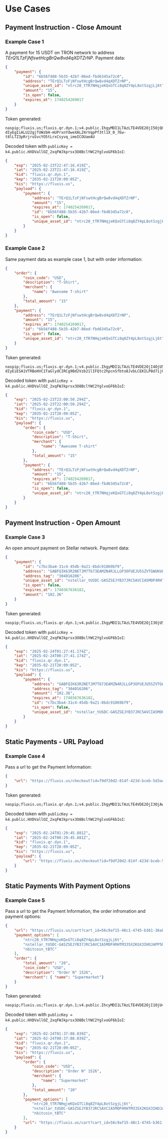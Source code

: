 # Use Cases

## Payment Instruction - Close Amount

### Example Case 1

A payment for 15 USDT on TRON network to address *TErQ1LTzFjNfswtHcgBrQw8vd4qXDTZrNP*. Payment data:

```json
{
    "payment": {
        "id": "6b56f488-5b35-42b7-86ed-fbd6345a72c0",
        "address": "TErQ1LTzFjNfswtHcgBrQw8vd4qXDTZrNP",
        "unique_asset_id": "ntrc20_tTR7NHqjeKQxGTCi8q8ZY4pL8otSzgjLj6t",
        "amount": "15",
        "is_open": false,
        "expires_at": 1740254269017
    }
}
```
Token generated:

```
naspip;fluxis.us;fluxis.qr.dyn.1;v4.public.IhgyMDI1LTAzLTE4VDE2OjI5OjQ0LjU1N1oyGDIwMjUtMDMtMThUMTU6Mjk6NDQuNTU3WkIPZmx1eGlzLnFyLmR5bi4xShQyMDM1LTAyLTI3VDE4OjUzOjMwWlIJZmx1eGlzLnVzWogBCoEBCiQ2YjU2ZjQ4OC01YjM1LTQyYjctODZlZC1mYmQ2MzQ1YTcyYzASIlRFclExTFR6RmpOZnN3dEhjZ0JyUXc4dmQ0cVhEVFpyTlAiKm50cmMyMF90VFI3TkhxamVLUXhHVENpOHE4Wlk0cEw4b3RTemdqTGo2dDICMTVI2Zzz-dIyEgIiALU22gjTUWzbH-mUPrxnYdweXALZ4rVqpPf3tl1X_0_7Ew-t8lLTZ3pRrjruSvcYO5tLrxCsyvq_imeICOUaeAU
```

Decoded token with `publicKey = k4.public.HXDVallOZ_2xqFWJkprsx3O8BclYWC2YglvoGF6bIoI`:

```json
{
    "exp": "2025-02-23T22:47:16.419Z",
    "iat": "2025-02-23T21:47:16.419Z",
    "kid": "fluxis.qr.dyn.1",
    "kep": "2035-02-21T20:09:05Z",
    "kis": "https://fluxis.us",
    "payload": {
        "payment": {
            "address": "TErQ1LTzFjNfswtHcgBrQw8vd4qXDTZrNP",
            "amount": "15",
            "expires_at": 1740254269017,
            "id": "6b56f488-5b35-42b7-86ed-fbd6345a72c0",
            "is_open": false,
            "unique_asset_id": "ntrc20_tTR7NHqjeKQxGTCi8q8ZY4pL8otSzgjLj6t"
        }
    }
}
```

### Example Case 2
Same payment data as example case 1, but with order information:

```json
{
    "order": {
        "coin_code": "USD",
        "description": "T-Shirt",
        "merchant": {
            "name": "Awesome T-shirt"
        },
        "total_amount": "15"
    },
    "payment": {
        "address": "TErQ1LTzFjNfswtHcgBrQw8vd4qXDTZrNP",
        "amount": "15",
        "expires_at": 1740254269017,
        "id": "6b56f488-5b35-42b7-86ed-fbd6345a72c0",
        "is_open": false,
        "unique_asset_id": "ntrc20_tTR7NHqjeKQxGTCi8q8ZY4pL8otSzgjLj6t"
    }
}
```

Token generated:
```
naspip;fluxis.us;fluxis.qr.dyn.1;v4.public.IhgyMDI1LTAzLTE4VDE2OjI4OjU5LjY5N1oyGDIwMjUtMDMtMThUMTU6Mjg6NTkuNjk3WkIPZmx1eGlzLnFyLmR5bi4xShQyMDM1LTAyLTI3VDE4OjUzOjMwWlIJZmx1eGlzLnVzWqcBCoEBCiQ2YjU2ZjQ4OC01YjM1LTQyYjctODZlZC1mYmQ2MzQ1YTcyYzASIlRFclExTFR6RmpOZnN3dEhjZ0JyUXc4dmQ0cVhEVFpyTlAiKm50cmMyMF90VFI3TkhxamVLUXhHVENpOHE4Wlk0cEw4b3RTemdqTGo2dDICMTVI2Zzz-dIyEiESA1VTRBoHVC1TaGlydCIRCg9Bd2Vzb21lIFQtc2hpcnSfbto8JvbLCEKILP8d7ijGYJ1yWhB9PxnwsrUSBTJqHubHRqC39M9Cvsyx_jom6uwzlZDIGjEbJkxoM1GTTagG
```

Decoded token with `publicKey = k4.public.HXDVallOZ_2xqFWJkprsx3O8BclYWC2YglvoGF6bIoI`:

```json
{
    "exp": "2025-02-23T23:00:50.294Z", 
    "iat": "2025-02-23T22:00:50.294Z",
    "kid": "fluxis.qr.dyn.1",
    "kep": "2035-02-21T20:09:05Z",
    "kis": "https://fluxis.us",
    "payload": {
        "order": {
            "coin_code": "USD",
            "description": "T-Shirt",
            "merchant": {
                "name": "Awesome T-shirt"
            },
            "total_amount": "15"
        },
        "payment": {
            "address": "TErQ1LTzFjNfswtHcgBrQw8vd4qXDTZrNP",
            "amount": "15",
            "expires_at": 1740254269017,
            "id": "6b56f488-5b35-42b7-86ed-fbd6345a72c0",
            "is_open": false,
            "unique_asset_id": "ntrc20_tTR7NHqjeKQxGTCi8q8ZY4pL8otSzgjLj6t"
        }
    }
}
```
## Payment Instruction - Open Amount
### Example Case 3

An open amount payment on Stellar network. Payment data:

```json
{
    "payment": {
        "id": "c7bc3ba4-31c4-45db-9a21-8bdc91869bf9",
        "address": "GABFQIK63R2NETJM7T673EAMZN4RJLLGP3OFUEJU5SZVTGWUKULZJNL6",
        "address_tag": "304016206",
        "unique_asset_id": "nstellar_tUSDC-GA5ZSEJYB37JRC5AVCIA5MOP4RHTM335X2KGX3IHOJAPP5RE34K4KZVN",
        "is_open": false,
        "expires_at": 1740367636182,
        "amount": "102.36"
    }
}
```
Token generated:

```
naspip;fluxis.us;fluxis.qr.dyn.1;v4.public.IhgyMDI1LTAzLTE4VDE2OjI3OjU5LjA3NloyGDIwMjUtMDMtMThUMTU6Mjc6NTkuMDc2WkIPZmx1eGlzLnFyLmR5bi4xShQyMDM1LTAyLTI3VDE4OjUzOjMwWlIJZmx1eGlzLnVzWsoBCsMBCiRjN2JjM2JhNC0zMWM0LTQ1ZGItOWEyMS04YmRjOTE4NjliZjkSOEdBQkZRSUs2M1IyTkVUSk03VDY3M0VBTVpONFJKTExHUDNPRlVFSlU1U1pWVEdXVUtVTFpKTkw2GgkzMDQwMTYyMDYiR25zdGVsbGFyX3RVU0RDLUdBNVpTRUpZQjM3SlJDNUFWQ0lBNU1PUDRSSFRNMzM1WDJLR1gzSUhPSkFQUDVSRTM0SzRLWlZOMgYxMDIuMzZI1s36r9MyEgIiAACfT2h5UNo9RyVEqAvxFHFjGvkNY6jE103Gk2nre8Td_eeIoBir2ZTJAehXwuoqjZ3XlkLvD63wsCjs90TVBwM
```

Decoded token with `publicKey = k4.public.HXDVallOZ_2xqFWJkprsx3O8BclYWC2YglvoGF6bIoI`:

```json
{
    "exp": "2025-02-24T01:27:41.174Z",
    "iat": "2025-02-24T00:27:41.174Z",
    "kid": "fluxis.qr.dyn.1",
    "kep": "2035-02-21T20:09:05Z",
    "kis": "https://fluxis.us",
    "payload": {
        "payment": {
            "address": "GABFQIK63R2NETJM7T673EAMZN4RJLLGP3OFUEJU5SZVTGWUKULZJNL6",
            "address_tag": "304016206",
            "amount": "102.36",
            "expires_at": 1740367636182,
            "id": "c7bc3ba4-31c4-45db-9a21-8bdc91869bf9",
            "is_open": false,
            "unique_asset_id": "nstellar_tUSDC-GA5ZSEJYB37JRC5AVCIA5MOP4RHTM335X2KGX3IHOJAPP5RE34K4KZVN"
        }
    }
}
```

## Static Payments - URL Payload

### Example Case 4

Pass a url to get the Payment Information:

```json
{
    "url": "https://fluxis.us/checkout?id=f9df20d2-814f-423d-bceb-5d3ae1b04a34"
}
```
Token generated:

```
naspip;fluxis.us;fluxis.qr.dyn.1;v4.public.IhgyMDI1LTAzLTE4VDE2OjI3OjAwLjUxMVoyGDIwMjUtMDMtMThUMTU6Mjc6MDAuNTExWkIPZmx1eGlzLnFyLmR5bi4xShQyMDM1LTAyLTI3VDE4OjUzOjMwWlIJZmx1eGlzLnVzYkgKQmh0dHBzOi8vZmx1eGlzLnVzL2NoZWNrb3V0P2lkPWY5ZGYyMGQyLTgxNGYtNDIzZC1iY2ViLTVkM2FlMWIwNGEzNBoCIgBDLVAc_GkALhGp4RimIcS7H46wu_a5ZNA7yw7hhC_3vmygsJem_PjmxTCFL0cuyOcs6TjvMtQXNmJxvy7GRwYM
```

Decoded token with `publicKey = k4.public.HXDVallOZ_2xqFWJkprsx3O8BclYWC2YglvoGF6bIoI`:

```json
{
    "exp": "2025-02-24T01:29:45.881Z", 
    "iat": "2025-02-24T00:29:45.881Z",
    "kid": "fluxis.qr.dyn.1",
    "kep": "2035-02-21T20:09:05Z",
    "kis": "https://fluxis.us",
    "payload": {
        "url": "https://fluxis.us/checkout?id=f9df20d2-814f-423d-bceb-5d3ae1b04a34"
    }
}
```


## Static Payments With Payment Options

### Example Case 5
Pass a url to get the Payment Information, the order infromation and payment options:

```json
{
    "url": "https://fluxis.us/cart?cart_id=56c9af15-48c1-4745-b361-36a8654c2287",
    "payment_options": [
        "ntrc20_tTR7NHqjeKQxGTCi8q8ZY4pL8otSzgjLj6t",
        "nstellar_tUSDC-GA5ZSEJYB37JRC5AVCIA5MOP4RHTM335X2KGX3IHOJAPP5RE34K4KZVN",
        "nbitcoin_tBTC"
    ],
    "order": {
        "total_amount": "20",
        "coin_code": "USD",
        "description": "Order N° 1526",
        "merchant": { "name": "Supermarket"}
    }
}
```
Token generated:

```
naspip;fluxis.us;fluxis.qr.dyn.1;v4.public.IhcyMDI1LTAzLTE4VDE2OjI1OjU4Ljc0WjIXMjAyNS0wMy0xOFQxNToyNTo1OC43NFpCD2ZsdXhpcy5xci5keW4uMUoUMjAzNS0wMi0yN1QxODo1MzozMFpSCWZsdXhpcy51c2LvAQpDaHR0cHM6Ly9mbHV4aXMudXMvY2FydD9jYXJ0X2lkPTU2YzlhZjE1LTQ4YzEtNDc0NS1iMzYxLTM2YTg2NTRjMjI4NxIqbnRyYzIwX3RUUjdOSHFqZUtReEdUQ2k4cThaWTRwTDhvdFN6Z2pMajZ0Ekduc3RlbGxhcl90VVNEQy1HQTVaU0VKWUIzN0pSQzVBVkNJQTVNT1A0UkhUTTMzNVgyS0dYM0lIT0pBUFA1UkUzNEs0S1pWThINbmJpdGNvaW5fdEJUQxokEgNVU0QaDk9yZGVyIE7CsCAxNTI2Ig0KC1N1cGVybWFya2V0_JLgGH3P25RXxiRAIIsGM_Tc9VunpDnC4XD1WqQ6rWHZPuuo4oL_abQSYYsHlqSknUJgwqv53vyz11q7IAU9AQ
```

Decoded token with `publicKey = k4.public.HXDVallOZ_2xqFWJkprsx3O8BclYWC2YglvoGF6bIoI`:

```json
{
    "exp": "2025-02-24T01:37:08.039Z",
    "iat": "2025-02-24T00:37:08.039Z",
    "kid": "fluxis.qr.dyn.1",
    "kep": "2035-02-21T20:09:05Z",
    "kis": "https://fluxis.us",
    "payload": {
        "order": {
            "coin_code": "USD",
            "description": "Order N° 1526",
            "merchant": {
                "name": "Supermarket"
            },
            "total_amount": "20"
        },
        "payment_options": [
            "ntrc20_tTR7NHqjeKQxGTCi8q8ZY4pL8otSzgjLj6t",
            "nstellar_tUSDC-GA5ZSEJYB37JRC5AVCIA5MOP4RHTM335X2KGX3IHOJAPP5RE34K4KZVN",
            "nbitcoin_tBTC"
        ],
        "url": "https://fluxis.us/cart?cart_id=56c9af15-48c1-4745-b361-36a8654c2287"
    }
}
```